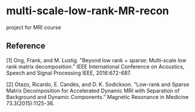 # multi-scale-low-rank-MR-recon
project for MRI course

## Reference

[1] Ong, Frank, and M. Lustig. "Beyond low rank + sparse: Multi-scale low rank matrix decomposition." IEEE International Conference on Acoustics, Speech and Signal Processing IEEE, 2016:672-687.

[2] Otazo, Ricardo, E. Candès, and D. K. Sodickson. "Low-rank and Sparse Matrix Decomposition for Accelerated Dynamic MRI with Separation of Background and Dynamic Components." Magnetic Resonance in Medicine 73.3(2015):1125-36.